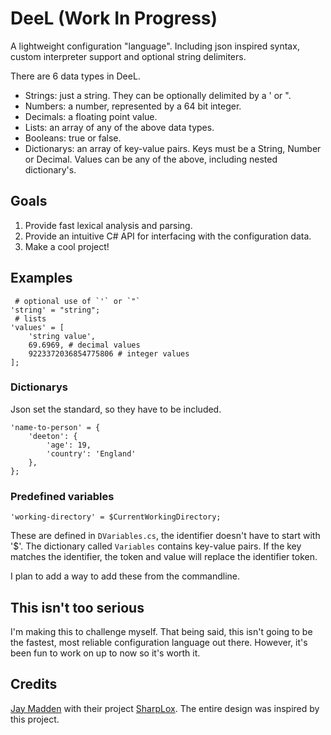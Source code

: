# DeeL (Work In Progress)

A lightweight configuration "language". Including json inspired syntax, custom interpreter support and optional string delimiters. 

There are 6 data types in DeeL. 

 - Strings: just a string. They can be optionally delimited by a ' or ".
 - Numbers: a number, represented by a 64 bit integer.
 - Decimals: a floating point value.
 - Lists: an array of any of the above data types.
 - Booleans: true or false.
 - Dictionarys: an array of key-value pairs. Keys must be a String, Number or Decimal. Values can be any of the above, including nested dictionary's. 

## Goals

 1. Provide fast lexical analysis and parsing.
 2. Provide an intuitive C# API for interfacing with the configuration data.
 3. Make a cool project!

## Examples
```
 # optional use of `'` or `"`
'string' = "string";
 # lists
'values' = [
    'string value',
    69.6969, # decimal values
    9223372036854775806 # integer values
]; 
```

### Dictionarys
Json set the standard, so they have to be included.
```
'name-to-person' = {
    'deeton': {
	    'age': 19,
	    'country': 'England'
	},
};
```

### Predefined variables
```
'working-directory' = $CurrentWorkingDirectory;
```

These are defined in `DVariables.cs`, the identifier doesn't have to start with '$'.
The dictionary called `Variables` contains key-value pairs. If the key matches the identifier, the token
and value will replace the identifier token.

I plan to add a way to add these from the commandline.
## This isn't too serious
I'm making this to challenge myself. That being said, this isn't going to be the fastest, most reliable configuration language out there. However, it's been fun to work on up to now so it's worth it.

## Credits
[Jay Madden](https://github.com/Jay-Madden) with their project [SharpLox](https://github.com/Jay-Madden/SharpLox).
The entire design was inspired by this project.